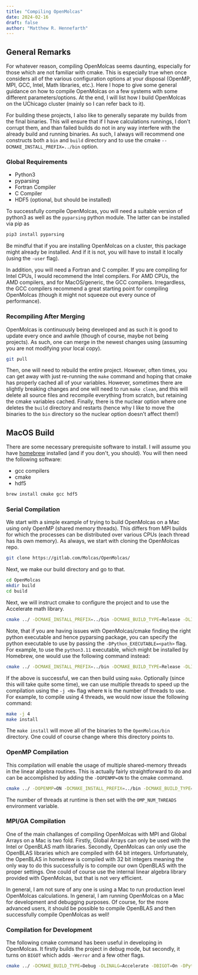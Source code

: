```yaml
---
title: "Compiling OpenMolcas"
date: 2024-02-16
draft: false
author: "Matthew R. Hennefarth"
---
```


## General Remarks

For whatever reason, compiling OpenMolcas seems daunting, especially for those which are not familiar with cmake. This is especially true when once considers all of the various configuration options at your disposal (OpenMP, MPI, GCC, Intel, Math libraries, etc.). Here I hope to give some general guidance on how to compile OpenMolcas on a few systems with some different parameters/options. At the end, I will list how I build OpenMolcas on the UChicago cluster (mainly so I can refer back to it).

For building these projects, I also like to generally separate my builds from the final binaries. This will ensure that if I have calculations runnings, I don't corrupt them, and than failed builds do not in any way interfere with the already build and running binaries. As such, I always will recommend one constructs both a `bin` and `build` directory and to use the cmake `--DCMAKE_INSTALL_PREFIX=../bin` option.

### Global Requirements

- Python3
- pyparsing
- Fortran Compiler
- C Compiler
- HDF5 (optional, but should be installed)

To successfully compile OpenMolcas, you will need a suitable version of python3 as well as the `pyparsing` python module. The latter can be installed via pip as 

```sh 
pip3 install pyparsing
```

Be mindful that if you are installing OpenMolcas on a cluster, this package might already be installed. And if it is not, you will have to install it locally (using the `-user` flag). 

In addition, you will need a Fortran and C compiler. If you are compiling for Intel CPUs, I would recommend the Intel compilers. For AMD CPUs, the AMD compilers, and for MacOS/generic, the GCC compilers. Irregardless, the GCC compilers recommend a great starting point for compiling OpenMolcas (though it might not squeeze out every ounce of performance). 

### Recompiling After Merging

OpenMolcas is continuously being developed and as such it is good to update every once and awhile (though of course, maybe not being projects). As such, one can merge in the newest changes using (assuming you are not modifying your local copy). 

```sh 
git pull
```

Then, one will need to rebuild the entire project. However, often times, you can get away with just re-running the `make` command and hoping that cmake has properly cached all of your variables. However, sometimes there are slightly breaking changes and one will need to run `make clean`, and this will delete all source files and recompile everything from scratch, but retaining the cmake variables cached. Finally, there is the nuclear option where one deletes the `build` directory and restarts (hence why I like to move the binaries to the `bin` directory so the nuclear option doesn't affect them!)

## MacOS Build

There are some necessary prerequisite software to install. I will assume you have [homebrew](https://brew.sh/) installed (and if you don't, you should). You will then need the following software:

- gcc compilers
- cmake
- hdf5

```sh
brew install cmake gcc hdf5
```

### Serial Compilation

We start with a simple example of trying to build OpenMolcas on a Mac using only OpenMP (shared memory threads). This differs from MPI builds for which the processes can be distributed over various CPUs (each thread has its own memory). As always, we start with cloning the OpenMolcas repo.

```sh
git clone https://gitlab.com/Molcas/OpenMolcas/
```

Next, we make our build directory and go to that.

```sh 
cd OpenMolcas
mkdir build
cd build
```

Next, we will instruct cmake to configure the project and to use the Accelerate math library.

```sh 
cmake ../ -DCMAKE_INSTALL_PREFIX=../bin -DCMAKE_BUILD_TYPE=Release -DLINALG=Accelerate
```

Note, that if you are having issues with OpenMolcas/cmake finding the right python executable and hence pyparsing package, you can specify the python executable to use by passing the `-DPython_EXECUTABLE=<path>` flag. For example, to use the `python3.11` executable, which might be installed by Homebrew, one would use the following command instead:

```sh 
cmake ../ -DCMAKE_INSTALL_PREFIX=../bin -DCMAKE_BUILD_TYPE=Release -DLINALG=Accelerate -DPython_EXECUTABLE=/opt/homebrew/bin/python3.11
```

If the above is successful, we can then build using `make`. Optionally (since this will take quite some time), we can use multiple threads to speed up the compilation using the `-j <N>` flag where `N` is the number of threads to use. For example, to compile using 4 threads, we would now issue the following command:

```sh 
make -j 4
make install
```

The `make install` will move all of the binaries to the `OpenMolcas/bin` directory. One could of course change where this directory points to. 

### OpenMP Compilation

This compilation will enable the usage of multiple shared-memory threads in the linear algebra routines. This is actually fairly straightforward to do and can be accomplished by adding the `-DOPENMP=ON` to the cmake command.

```sh 
cmake ../ -DOPENMP=ON -DCMAKE_INSTALL_PREFIX=../bin -DCMAKE_BUILD_TYPE=Release -DLINALG=Accelerate -DPython_EXECUTABLE=/opt/homebrew/bin/python3.11
```

The number of threads at runtime is then set with the `OMP_NUM_THREADS` environment variable.

### MPI/GA Compilation

One of the main challanges of compiling OpenMolcas with MPI and Global Arrays on a Mac is two fold. Firstly, Global Arrays can only be used with the Intel or OpenBLAS math libraries. Secondly, OpenMolcas can only use the OpenBLAS libraries which are compiled with 64 bit integers. Unfortunately, the OpenBLAS in homebrew is compiled with 32 bit integers meaning the only way to do this successfully is to compile our own OpenBLAS with the proper settings. One could of course use the internal linear algebra library provided with OpenMolcas, but that is not very efficient. 

In general, I am not sure of any one is using a Mac to run production level OpenMolcas calculations. In general, I am running OpenMolcas on a Mac for development and debugging purposes. Of course, for the more advanced users, it should be possible to compile OpenBLAS and then successfully compile OpenMolcas as well!

### Compilation for Development

The following cmake command has been useful in developing in OpenMolcas. It firstly builds the project in debug mode, but secondly, it turns on `BIGOT` which adds `-Werror` and a few other flags.

```sh
cmake ../ -DCMAKE_BUILD_TYPE=Debug -DLINALG=Accelerate -DBIGOT=On -DPython_EXECUTABLE=/opt/homebrew/bin/python3.11  -DCMAKE_C_COMPILER=gcc-14
```
